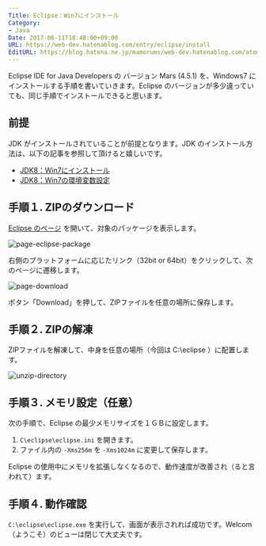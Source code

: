 ```yaml
---
Title: Eclipse：Win7にインストール
Category:
- Java
Date: 2017-06-11T18:48:00+09:00
URL: https://web-dev.hatenablog.com/entry/eclipse/install
EditURL: https://blog.hatena.ne.jp/mamorums/web-dev.hatenablog.com/atom/entry/10328749687179017803
---
```


Eclipse IDE for Java Developers の バージョン Mars (4.5.1) を、Windows7 にインストールする手順を書いていきます。Eclipse のバージョンが多少違っていても、同じ手順でインストールできると思います。

## 前提
JDK がインストールされていることが前提となります。JDK のインストール方法は、以下の記事を参照して頂けると嬉しいです。

- [JDK8：Win7にインストール](/entry/java/jdk/windows-install)
- [JDK8：Win7の環境変数設定](/entry/java/jdk/windows-variables)


## 手順１. ZIPのダウンロード
[Eclipse のページ](https://eclipse.org/downloads/) を開いて、対象のパッケージを表示します。

![page-eclipse-package](http://cdn-ak.f.st-hatena.com/images/fotolife/m/mamorums/20160814/20160814085100.png)

右側のプラットフォームに応じたリンク（32bit or 64bit）をクリックして、次のページに遷移します。

![page-download](http://cdn-ak.f.st-hatena.com/images/fotolife/m/mamorums/20160814/20160814085101.png)

ボタン「Download」を押して、ZIPファイルを任意の場所に保存します。


## 手順２. ZIPの解凍
ZIPファイルを解凍して、中身を任意の場所（今回は C:\eclipse ）に配置します。

![unzip-directory](http://cdn-ak.f.st-hatena.com/images/fotolife/m/mamorums/20160814/20160814085102.png?1471132319)


## 手順３. メモリ設定（任意）
次の手順で、Eclipse の最少メモリサイズを１ＧＢに設定します。

1. `C\eclipse\eclipse.ini` を開きます。
2. ファイル内の `-Xms256m` を `-Xms1024m` に変更して保存します。

Eclipse の使用中にメモリを拡張しなくなるので、動作速度が改善され（ると言われて）ます。


## 手順４. 動作確認
`C:\eclipse\eclipse.exe` を実行して、画面が表示されれば成功です。Welcom（ようこそ）のビューは閉じて大丈夫です。


